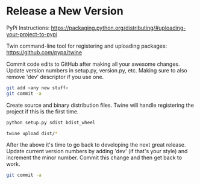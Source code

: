 # Release a New Version

PyPi Instructions: https://packaging.python.org/distributing/#uploading-your-project-to-pypi

Twin command-line tool for registering and uploading packages: https://github.com/pypa/twine


Commit code edits to GitHub after making all your awesome changes.  Update version
numbers in setup.py, version.py, etc.  Making sure to also remove 'dev' descriptor if you use one.

```bash
git add <any new stuff>
git commit -a
```

Create source and binary distribution files.  Twine will handle registering the project if this is
the first time.


```bash
python setup.py sdist bdist_wheel

twine upload dist/*
```


After the above it's time to go back to developing the next great release.  Update current version
numbers by adding 'dev' (if that's your style) and increment the minor number. Commit this change
and then get back to work.


```bash
git commit -a
```
